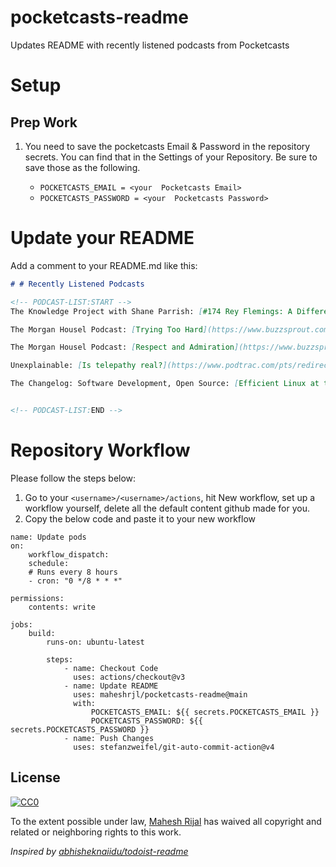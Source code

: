 # pocketcasts-readme
Updates README with recently listened podcasts from Pocketcasts

# Setup

## Prep Work

1. You need to save the pocketcasts Email & Password in the repository secrets. You can find that in the Settings of your Repository. Be sure to save those as the following.

    - `POCKETCASTS_EMAIL = <your  Pocketcasts Email>`
    - `POCKETCASTS_PASSWORD = <your  Pocketcasts Password>`

# Update your README

Add a comment to your README.md like this:

```markdown
# # Recently Listened Podcasts

<!-- PODCAST-LIST:START -->
The Knowledge Project with Shane Parrish: [#174 Rey Flemings: A Different Definition of Success](https://traffic.libsyn.com/secure/theknowledgeproject/174_Rey_Flemings.mp3?dest-id=271299)

The Morgan Housel Podcast: [Trying Too Hard](https://www.buzzsprout.com/2144602/13614487-trying-too-hard.mp3)

The Morgan Housel Podcast: [Respect and Admiration](https://www.buzzsprout.com/2144602/13674816-respect-and-admiration.mp3)

Unexplainable: [Is telepathy real?](https://www.podtrac.com/pts/redirect.mp3/pdst.fm/e/chtbl.com/track/524GE/traffic.megaphone.fm/VMP1395226960.mp3?updated=1652823315)

The Changelog: Software Development, Open Source: [Efficient Linux at the CLI](https://op3.dev/e/https://cdn.changelog.com/uploads/podcast/547/the-changelog-547.mp3)


<!-- PODCAST-LIST:END -->
```

# Repository Workflow

Please follow the steps below:

1. Go to your `<username>/<username>/actions`, hit New workflow, set up a workflow yourself, delete all the default content github made for you.
2. Copy the below code and paste it to your new workflow


```
name: Update pods
on:
    workflow_dispatch:
    schedule:
    # Runs every 8 hours
    - cron: "0 */8 * * *"

permissions:
    contents: write

jobs:
    build:
        runs-on: ubuntu-latest

        steps:
            - name: Checkout Code
              uses: actions/checkout@v3
            - name: Update README
              uses: maheshrjl/pocketcasts-readme@main
              with:
                  POCKETCASTS_EMAIL: ${{ secrets.POCKETCASTS_EMAIL }}
                  POCKETCASTS_PASSWORD: ${{ secrets.POCKETCASTS_PASSWORD }}
            - name: Push Changes
              uses: stefanzweifel/git-auto-commit-action@v4
```


## License

[![CC0](https://licensebuttons.net/p/zero/1.0/88x31.png)](https://creativecommons.org/publicdomain/zero/1.0/)

To the extent possible under law, [Mahesh Rijal](https://maheshrjl.com/) has waived all copyright and related or neighboring rights to this work.

_Inspired by [abhisheknaiidu/todoist-readme](https://github.com/abhisheknaiidu/todoist-readme)_
